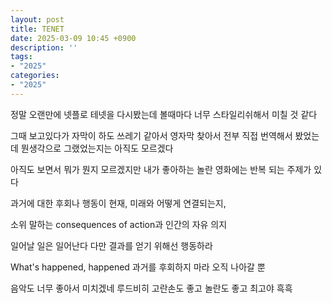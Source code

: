 ```yaml
---
layout: post
title: TENET
date: 2025-03-09 10:45 +0900
description: ''
tags:
- "2025"
categories:
- "2025"
---
```

정말 오랜만에 넷플로 테넷을 다시봤는데 볼때마다 너무 스타일리쉬해서 미칠 것 같다  


그때 보고있다가 자막이 하도 쓰레기 같아서 영자막 찾아서 전부 직접 번역해서 봤었는데 뭔생각으로 그랬었는지는 아직도 모르겠다  


아직도 보면서 뭐가 뭔지 모르겠지만 내가 좋아하는 놀란 영화에는 반복 되는 주제가 있다


과거에 대한 후회나 행동이 현재, 미래와 어떻게 연결되는지,  


소위 말하는 consequences of action과 인간의 자유 의지


일어날 일은 일어난다 다만 결과를 얻기 위해선 행동하라


What's happened, happened 과거를 후회하지 마라 오직 나아갈 뿐


음악도 너무 좋아서 미치겠네 루드비히 고란손도 좋고 놀란도 좋고 최고야 흑흑

